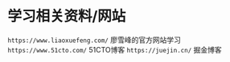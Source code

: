 # 学习相关资料/网站
`https://www.liaoxuefeng.com/`  廖雪峰的官方网站学习
`https://www.51cto.com/` 51CTO博客
`https://juejin.cn/` 掘金博客
